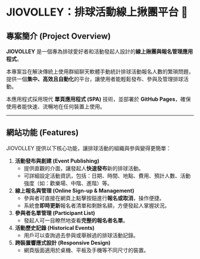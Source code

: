 # JIOVOLLEY：排球活動線上揪團平台 🏐

## 專案簡介 (Project Overview)

**JIOVOLLEY** 是一個專為排球愛好者和活動發起人設計的**線上揪團與報名管理應用程式**。

本專案旨在解決傳統上使用群組聊天軟體手動統計排球活動報名人數的繁瑣問題，提供一個**集中、高效且自動化**的平台，讓使用者能輕鬆發布、參與及管理排球活動。

本應用程式採用現代 **單頁應用程式 (SPA)** 技術，並部署於 **GitHub Pages**，確保使用者能快速、流暢地在任何裝置上使用。

---

## 網站功能 (Features)

JIOVOLLEY 提供以下核心功能，讓排球活動的組織與參與變得更簡單：

1.  **活動發布與創建 (Event Publishing)**
    * 提供直觀的介面，讓發起人**快速發布**新的排球活動。
    * 可詳細設定活動資訊，包括：日期、時間、地點、費用、預計人數、活動強度（如：歡樂場、中階、進階）等。
2.  **線上報名與管理 (Online Sign-up & Management)**
    * 參與者可直接在網頁上點擊按鈕進行**報名或取消**，操作便捷。
    * 系統會**即時更新**報名者清單和剩餘名額，方便發起人掌握狀況。
3.  **參與者名單管理 (Participant List)**
    * 發起人可一目瞭然地查看**完整的報名者名單**。
4.  **活動歷史記錄 (Historical Events)**
    * 用戶可以查詢過去參與或舉辦過的排球活動記錄。
5.  **跨裝置響應式設計 (Responsive Design)**
    * 網頁版面適用於桌機、平板及手機等不同尺寸的裝置。
